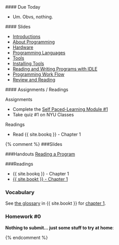 <article class="due" markdown="block">
#### Due Today

* Um. Obvs, nothing.
</article>

<article class="slides" markdown="block">
#### Slides

* [Introductions](classes/01/intro.html)
* [About Programming](classes/01/about-programming.html)
* [Hardware](classes/01/computers-storage.html)
* [Programming Languages](classes/01/programming-languages.html)
* [Tools](classes/01/tools.html)
* [Installing Tools](classes/01/installing-tools.html)
* [Reading and Writing Programs with IDLE](classes/01/reading-writing-programs.html)
* [Programming Work Flow](classes/01/programming-workflow.html)
* [Review and Reading](classes/01/review-and-assignments.html)

</article>

<article class="assignments" markdown="block">
#### Assignments / Readings		

Assignments 

* Complete the [Self Paced-Learning Module #1](http://cs.nyu.edu/elearning/CSCI_UA_0002/module01.php)
* Take quiz #1 on NYU Classes

Readings

* Read {{ site.bookq }} - Chapter 1
</article>


{% comment %}
###Slides


###Handouts
[Reading a Program](resources/handouts/class01/reading-a-program.pdf)

###Readings
* {{ site.bookq }} - Chapter 1
* [{{ site.bookt }} - Chapter 1](http://openbookproject.net/thinkcs/python/english3e/way_of_the_program.html)

### Vocabulary
See [the glossary](http://openbookproject.net/thinkcs/python/english3e/way_of_the_program.html#glossary) in {{ site.bookt }} for [chapter 1](http://openbookproject.net/thinkcs/python/english3e/way_of_the_program.html).

### Homework #0

__Nothing to submit... just some stuff to try at home__:

{% endcomment %}

